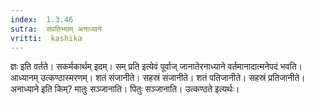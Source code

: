 ```yaml
---
index:  1.3.46
sutra:  संप्रतिभ्याम् अनाध्याने
vritti:  kashika 
---
```


ज्ञः इति वर्तते। सकर्मकार्थम् इदम्। सम् प्रति इत्येवं पूर्वाज् जानातेरनाध्याने वर्तमानादात्मनेपदं भवति। आध्यानम् उत्कण्ठास्मरणम्। शतं संजानीते। सहस्रं संजानीते। शतं पतिजानीते। सहस्रं प्रतिजानीते। अनाध्याने इति किम्? मातुः सञ्जानाति। पितुः सञ्जानाति। उत्कण्ठते इत्यर्थः।

